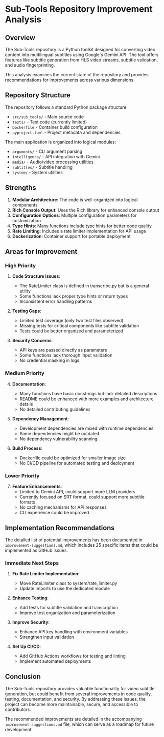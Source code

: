# Sub-Tools Repository Improvement Analysis

## Overview

The Sub-Tools repository is a Python toolkit designed for converting video content into multilingual subtitles using Google's Gemini API. The tool offers features like subtitle generation from HLS video streams, subtitle validation, and audio fingerprinting.

This analysis examines the current state of the repository and provides recommendations for improvements across various dimensions.

## Repository Structure

The repository follows a standard Python package structure:
- `src/sub_tools/` - Main source code
- `tests/` - Test code (currently limited)
- `Dockerfile` - Container build configuration
- `pyproject.toml` - Project metadata and dependencies

The main application is organized into logical modules:
- `arguments/` - CLI argument parsing
- `intelligence/` - API integration with Gemini
- `media/` - Audio/video processing utilities
- `subtitles/` - Subtitle handling
- `system/` - System utilities

## Strengths

1. **Modular Architecture**: The code is well-organized into logical components
2. **Rich Console Output**: Uses the Rich library for enhanced console output
3. **Configuration Options**: Multiple configuration parameters for customization
4. **Type Hints**: Many functions include type hints for better code quality
5. **Rate Limiting**: Includes a rate limiter implementation for API usage
6. **Dockerization**: Container support for portable deployment

## Areas for Improvement

### High Priority

1. **Code Structure Issues**:
   - The RateLimiter class is defined in transcribe.py but is a general utility
   - Some functions lack proper type hints or return types
   - Inconsistent error handling patterns

2. **Testing Gaps**:
   - Limited test coverage (only two test files observed)
   - Missing tests for critical components like subtitle validation
   - Tests could be better organized and parameterized

3. **Security Concerns**:
   - API keys are passed directly as parameters
   - Some functions lack thorough input validation
   - No credential masking in logs

### Medium Priority

4. **Documentation**:
   - Many functions have basic docstrings but lack detailed descriptions
   - README could be enhanced with more examples and architecture details
   - No detailed contributing guidelines

5. **Dependency Management**:
   - Development dependencies are mixed with runtime dependencies
   - Some dependencies might be outdated
   - No dependency vulnerability scanning

6. **Build Process**:
   - Dockerfile could be optimized for smaller image size
   - No CI/CD pipeline for automated testing and deployment

### Lower Priority

7. **Feature Enhancements**:
   - Limited to Gemini API, could support more LLM providers
   - Currently focused on SRT format, could support more subtitle formats
   - No caching mechanisms for API responses
   - CLI experience could be improved

## Implementation Recommendations

The detailed list of potential improvements has been documented in `improvement-suggestions.md`, which includes 25 specific items that could be implemented as GitHub issues.

### Immediate Next Steps

1. **Fix Rate Limiter Implementation**:
   - Move RateLimiter class to system/rate_limiter.py
   - Update imports to use the dedicated module

2. **Enhance Testing**:
   - Add tests for subtitle validation and transcription
   - Improve test organization and parameterization

3. **Improve Security**:
   - Enhance API key handling with environment variables
   - Strengthen input validation

4. **Set Up CI/CD**:
   - Add GitHub Actions workflows for testing and linting
   - Implement automated deployments

## Conclusion

The Sub-Tools repository provides valuable functionality for video subtitle generation, but could benefit from several improvements in code quality, testing, documentation, and security. By addressing these issues, the project can become more maintainable, secure, and accessible to contributors.

The recommended improvements are detailed in the accompanying `improvement-suggestions.md` file, which can serve as a roadmap for future development.